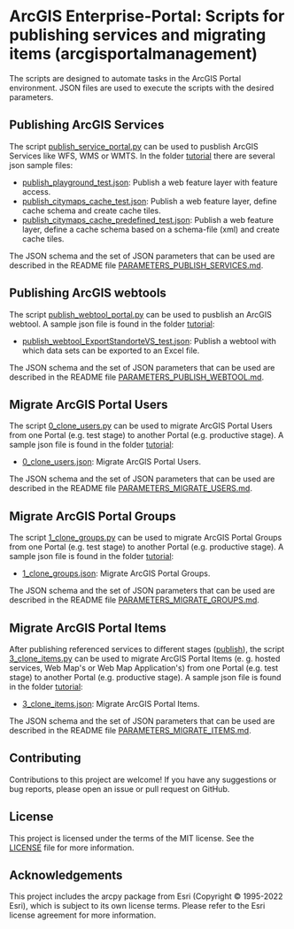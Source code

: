# ArcGIS Enterprise-Portal: Scripts for publishing services and migrating items (arcgisportalmanagement)
The scripts are designed to automate tasks in the ArcGIS Portal environment. JSON files are used to execute the scripts with the desired parameters.

## Publishing ArcGIS Services
The script [publish_service_portal.py](publish/publish_service_portal.py) can be used to pusblish ArcGIS Services like WFS, WMS or WMTS. In the folder [tutorial](publish/tutorial) there are several json sample files:

- [publish_playground_test.json](publish/tutorial/publish_playground_test.json): Publish a web feature layer with feature access.
- [publish_citymaps_cache_test.json](publish/tutorial/publish_citymaps_cache_test.json): Publish a web feature layer, define cache schema and create cache tiles.
- [publish_citymaps_cache_predefined_test.json](publish/tutorial/publish_citymaps_cache_predefined_test.json): Publish a web feature layer, define a cache schema based on a schema-file (xml) and create cache tiles.

The JSON schema and the set of JSON parameters that can be used are described in the README file [PARAMETERS_PUBLISH_SERVICES.md](publish/PARAMETERS_PUBLISH_SERVICES.md).

## Publishing ArcGIS webtools
The script [publish_webtool_portal.py](publish/publish_webtool_portal.py) can be used to pusblish an ArcGIS webtool. A sample json file is found in the folder [tutorial](publish/tutorial):

- [publish_webtool_ExportStandorteVS_test.json](publish/tutorial/publish_webtool_ExportStandorteVS_test.json): Publish a webtool with which data sets can be exported to an Excel file.

The JSON schema and the set of JSON parameters that can be used are described in the README file [PARAMETERS_PUBLISH_WEBTOOL.md](publish/PARAMETERS_PUBLISH_WEBTOOL.md).

## Migrate ArcGIS Portal Users
The script [0_clone_users.py](migrate/0_clone_users.py) can be used to migrate ArcGIS Portal Users from one Portal (e.g. test stage) to another Portal (e.g. productive stage). A sample json file is found in the folder [tutorial](migrate/tutorial):

- [0_clone_users.json](migrate/tutorial/0_clone_users.json): Migrate ArcGIS Portal Users.

The JSON schema and the set of JSON parameters that can be used are described in the README file [PARAMETERS_MIGRATE_USERS.md](migrate/PARAMETERS_MIGRATE_USERS.md).

## Migrate ArcGIS Portal Groups
The script [1_clone_groups.py](migrate/1_clone_groups.py) can be used to migrate ArcGIS Portal Groups from one Portal (e.g. test stage) to another Portal (e.g. productive stage). A sample json file is found in the folder [tutorial](migrate/tutorial):

- [1_clone_groups.json](migrate/tutorial/1_clone_groups.json): Migrate ArcGIS Portal Groups.

The JSON schema and the set of JSON parameters that can be used are described in the README file [PARAMETERS_MIGRATE_GROUPS.md](migrate/PARAMETERS_MIGRATE_GROUPS.md).

## Migrate ArcGIS Portal Items
After publishing referenced services to different stages ([publish](publish)), the script [3_clone_items.py](migrate/3_clone_items.py) can be used to migrate ArcGIS Portal Items (e. g. hosted services, Web Map's or Web Map Application's) from one Portal (e.g. test stage) to another Portal (e.g. productive stage). A sample json file is found in the folder [tutorial](migrate/tutorial):

- [3_clone_items.json](migrate/tutorial/3_clone_items.json): Migrate ArcGIS Portal Items.

The JSON schema and the set of JSON parameters that can be used are described in the README file [PARAMETERS_MIGRATE_ITEMS.md](migrate/PARAMETERS_MIGRATE_ITEMS.md).

## Contributing
Contributions to this project are welcome! If you have any suggestions or bug reports, please open an issue or pull request on GitHub.

## License
This project is licensed under the terms of the MIT license. See the [LICENSE](LICENSE.txt) file for more information.

## Acknowledgements
This project includes the arcpy package from Esri (Copyright © 1995-2022 Esri), which is subject to its own license terms. Please refer to the Esri license agreement for more information.
